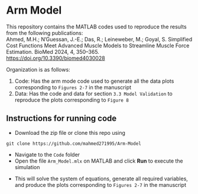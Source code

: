 # Arm Model

This repository contains the MATLAB codes used to reproduce the results from the following publications:  
Ahmed, M.H.; N’Guessan, J.-E.; Das, R.; Leineweber, M.; Goyal, S. Simplified Cost Functions Meet Advanced Muscle Models to Streamline Muscle Force Estimation. BioMed 2024, 4, 350–365. https://doi.org/10.3390/biomed4030028

Organization is as follows:
1. Code: Has the arm mode code used to generate all the data plots corresponding to `Figures 2-7` in the manuscript
2. Data: Has the code and data for section `3.3 Model Validation` to reproduce the plots corresponding to `Figure 8`

## Instructions for running code
* Download the zip file or clone this repo using
```
git clone https://github.com/mahmed271995/Arm-Model
```
* Navigate to the `Code` folder
*  Open the file `Arm_Model.mlx` on MATLAB and click **Run** to execute the simulation
  - This will solve the system of equations, generate all required variables, and produce the plots corresponding to `Figures 2-7` in the manuscript


